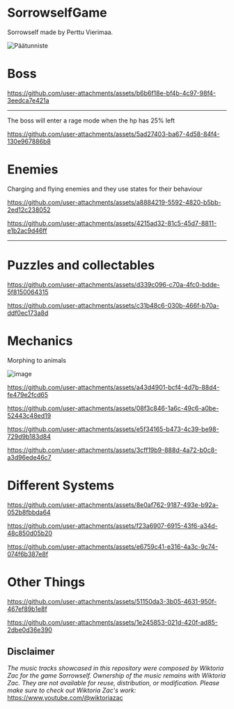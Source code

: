 # SorrowselfGame
Sorrowself made by Perttu Vierimaa.

![Päätunniste](https://github.com/user-attachments/assets/41c5ca8b-7953-47de-bb55-a4973f27483d)




# Boss

https://github.com/user-attachments/assets/b6b6f18e-bf4b-4c97-98f4-3eedca7e421a

---

The boss will enter a rage mode when the hp has 25% left


https://github.com/user-attachments/assets/5ad27403-ba67-4d58-84f4-130e967886b8



# Enemies

Charging and flying enemies and they use states for their behaviour

https://github.com/user-attachments/assets/a8884219-5592-4820-b5bb-2ed12c238052



https://github.com/user-attachments/assets/4215ad32-81c5-45d7-8811-e1b2ac9d46ff

---

# Puzzles and collectables

https://github.com/user-attachments/assets/d339c096-c70a-4fc0-bdde-5f8150064315


https://github.com/user-attachments/assets/c31b48c6-030b-466f-b70a-ddf0ec173a8d


# Mechanics

Morphing to animals

![image](https://github.com/user-attachments/assets/7c17f2bb-3b01-4327-8361-08738012a634)


https://github.com/user-attachments/assets/a43d4901-bcf4-4d7b-88d4-fe479e2fcd65



https://github.com/user-attachments/assets/08f3c846-1a6c-49c6-a0be-52443c48ed19



https://github.com/user-attachments/assets/e5f34165-b473-4c39-be98-729d9b183d84



https://github.com/user-attachments/assets/3cff19b9-888d-4a72-b0c8-a3d96ede46c7



# Different Systems

https://github.com/user-attachments/assets/8e0af762-9187-493e-b92a-052b8fbbda64


https://github.com/user-attachments/assets/f23a6907-6915-43f6-a34d-48c850d05b20


https://github.com/user-attachments/assets/e6759c41-e316-4a3c-9c74-074f6b387e8f


# Other Things

https://github.com/user-attachments/assets/51150da3-3b05-4631-950f-467ef89b1e8f


https://github.com/user-attachments/assets/1e245853-021d-420f-ad85-2dbe0d36e390



## Disclaimer
*The music tracks showcased in this repository were composed by Wiktoria Zac for the game Sorrowself. Ownership of the music remains with Wiktoria Zac. They are not available for reuse, distribution, or modification.
Please make sure to check out Wiktoria Zac's work:* https://www.youtube.com/@wiktoriazac

